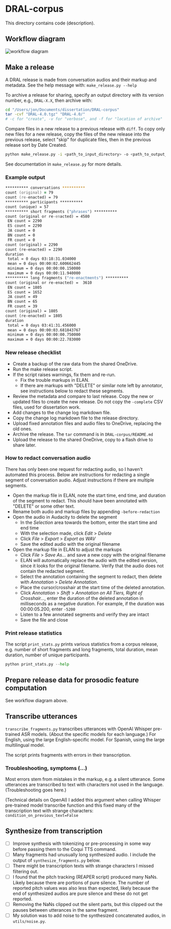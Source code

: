 # DRAL-corpus

This directory contains code (description).

<!--
Should contain:

- making a release
- printing stats
- transcribing fragments
- synthesizing fragments
- preparing data for feature computation
-->

## Workflow diagram

![workflow diagram](../workflow-diagram.png)

## Make a release

A DRAL release is made from conversation audios and their markup and metadata. See the help message with: `make_release.py --help`

To archive a release for sharing, specify an output directory with its version number, e.g., `DRAL-X.X`, then archive with:

```zsh
cd "/Users/jon/Documents/dissertation/DRAL-corpus"
tar -cvf "DRAL-4.0.tgz" "DRAL-4.0/"
# -c for "create", -v for "verbose", and -f for "location of archive"
```

Compare files in a new release to a previous release with `diff`. To copy only new files for a new release, copy the files of the new release into the previous release, select "skip" for duplicate files, then in the previous release sort by Date Created.

```zsh
python make_release.py -i <path_to_input_directory> -o <path_to_output_directory>
```

See documentation in `make_release.py` for more details.

<!--
Print corpus statistics, such as the number of short and long fragments and
their total duration, with: `print_stats.py`.
-->

### Example output

```zsh
********** conversations **********
count (original) = 79
count (re-enacted) = 79
********** participants **********
count (unique) = 57
********** short fragments ("phrases") **********
count (original or re-enacted) = 4580
 EN count = 2290
 ES count = 2290
 JA count = 0
 BN count = 0
 FR count = 0
count (original) = 2290
count (re-enacted) = 2290
duration
 total = 0 days 03:18:31.034000
 mean = 0 days 00:00:02.600662445
 minimum = 0 days 00:00:00.150000
 maximum = 0 days 00:00:11.940000
********** long fragments ("re-enactments") **********
count (original or re-enacted) =  3610
 EN count = 1805
 ES count = 1652
 JA count = 49
 BN count = 65
 FR count = 39
count (original) = 1805
count (re-enacted) = 1805
duration
 total = 0 days 03:41:31.456000
 mean = 0 days 00:00:03.681843767
 minimum = 0 days 00:00:00.750000
 maximum = 0 days 00:00:22.783000
```

### New release checklist

- Create a backup of the raw data from the shared OneDrive.
- Run the make release script.
- If the script raises warnings, fix them and re-run.
  - Fix the trouble markups in ELAN.
  - If there are markups with "DELETE" or similar note left by annotator, see instructions below to redact these segments.
- Review the metadata and compare to last release. Copy the new or updated files to create the new release. Do not copy the `-complete` CSV files, used for dissertation work.
- Add changes to the change log markdown file.
- Copy the change log markdown file to the release directory.
- Upload fixed annotation files and audio files to OneDrive, replacing the old ones.
- Archive the release. The `tar` command is in `DRAL-corpus/README.md`
- Upload the release to the shared OneDrive, copy to a flash drive to share later.

### How to redact conversation audio

There has only been one request for redacting audio, so I haven't automated this process. Below are instructions for redacting a single segment of conversation audio. Adjust instructions if there are multiple segments.

- Open the markup file in ELAN, note the start time, end time, and duration of the segment to redact. This should have been annotated with "DELETE" or some other text.
- Rename both audio and markup files by appending `-before-redaction`
- Open the audio in Audacity to delete the segment
  - In the *Selection* area towards the bottom, enter the start time and end time
  - With the selection made, click *Edit* > *Delete*
  - Click *File* > *Export* > *Export as WAV*
  - Save the edited audio with the original filename
- Open the markup file in ELAN to adjust the markups
  - Click *File* > *Save As...* and save a new copy with the original filename
  - ELAN will automatically replace the audio with the edited version, since it looks for the original filename. Verify that the audio does not contain the redacted segment.
  - Select the annotation containing the segment to redact, then delete with *Annotation* > *Delete Annotation*.
  - Place the cursor/crosshair at the start time of the deleted annotation.
  - Click *Annotation* > *Shift* > *Annotation on All Tiers, Right of Crosshair...*, enter the duration of the deleted annotation in milliseconds as a negative duration. For example, if the duration was 00:00:05.200, enter `-5200`
  - Listen to a few annotated segments and verify they are intact
  - Save the file and close

### Print release statistics

The script `print_stats.py` prints various statistics from a corpus release, e.g. number of short fragments and long fragments, total duration, mean duration, number of unique participants.

```python
python print_stats.py --help
```

## Prepare release data for prosodic feature computation

See workflow diagram above.

## Transcribe utterances

`transcribe_fragments.py` transcribes utterances with OpenAI Whisper pre-trained ASR models. (About the specific models for each language.) For English, using the large English-specific model. For Spanish, using the large multilingual model.

The script prints fragments with errors in their transcription.

### Troubleshooting, symptoms (...)

Most errors stem from mistakes in the markup, e.g. a silent utterance. Some utterances are transcribed to text with characters not used in the language. (Troubleshooting goes here.)

(Technical details on OpenAI) I added this argument when calling Whisper pre-trained model transcribe function and this fixed many of the transcription text with strange characters: `condition_on_previous_text=False`

## Synthesize from transcription

- [ ] Improve synthesis with tokenizing or pre-processing in some way before passing them to the Coqui TTS command.
- [ ] Many fragments had unusually long synthesized audio. I include the output of `synthesize_fragments.py` below.
- [ ] There might be transcription texts with strange characters I missed filtering out.
- [ ] I found that the pitch tracking (REAPER script) produced many NaNs. Likely because
  there are portions of pure silence. The number of reported pitch values was also less
  than expected, likely because the end of synthesized audios are pure silence and these
  do not get reported.
- [ ] Removing the NaNs clipped out the silent parts, but this clipped out the pauses
  between utterances in the same fragment.
- [ ] My solution was to add noise to the synthesized concatenated audios, in `utils/noise.py`.
